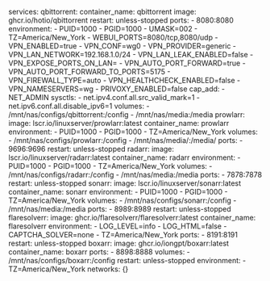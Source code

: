 services:
  qbittorrent:
    container_name: qbittorrent
    image: ghcr.io/hotio/qbittorrent
    restart: unless-stopped
    ports:
      - 8080:8080
    environment:
      - PUID=1000
      - PGID=1000
      - UMASK=002
      - TZ=America/New_York
      - WEBUI_PORTS=8080/tcp,8080/udp
      - VPN_ENABLED=true
      - VPN_CONF=wg0
      - VPN_PROVIDER=generic
      - VPN_LAN_NETWORK=192.168.1.0/24
      - VPN_LAN_LEAK_ENABLED=false
      - VPN_EXPOSE_PORTS_ON_LAN=
      - VPN_AUTO_PORT_FORWARD=true
      - VPN_AUTO_PORT_FORWARD_TO_PORTS=5175
      - VPN_FIREWALL_TYPE=auto
      - VPN_HEALTHCHECK_ENABLED=false
      - VPN_NAMESERVERS=wg
      - PRIVOXY_ENABLED=false
    cap_add:
      - NET_ADMIN
    sysctls:
      - net.ipv4.conf.all.src_valid_mark=1
      - net.ipv6.conf.all.disable_ipv6=1
    volumes:
      - /mnt/nas/configs/qbittorrent:/config
      - /mnt/nas/media:/media
  prowlarr:
    image: lscr.io/linuxserver/prowlarr:latest
    container_name: prowlarr
    environment:
      - PUID=1000
      - PGID=1000
      - TZ=America/New_York
    volumes:
      - /mnt/nas/configs/prowlarr:/config
      - /mnt/nas/media/:/media/
    ports:
      - 9696:9696
    restart: unless-stopped
  radarr:
    image: lscr.io/linuxserver/radarr:latest
    container_name: radarr
    environment:
      - PUID=1000
      - PGID=1000
      - TZ=America/New_York
    volumes:
      - /mnt/nas/configs/radarr:/config
      - /mnt/nas/media:/media
    ports:
      - 7878:7878
    restart: unless-stopped
  sonarr:
    image: lscr.io/linuxserver/sonarr:latest
    container_name: sonarr
    environment:
      - PUID=1000
      - PGID=1000
      - TZ=America/New_York
    volumes:
      - /mnt/nas/configs/sonarr:/config
      - /mnt/nas/media:/media
    ports:
      - 8989:8989
    restart: unless-stopped
  flaresolverr:
    image: ghcr.io/flaresolverr/flaresolverr:latest
    container_name: flaresolverr
    environment:
      - LOG_LEVEL=info
      - LOG_HTML=false
      - CAPTCHA_SOLVER=none
      - TZ=America/New_York
    ports:
      - 8191:8191
    restart: unless-stopped
  boxarr:
    image: ghcr.io/iongpt/boxarr:latest
    container_name: boxarr
    ports:
      - 8898:8888
    volumes:
      - /mnt/nas/configs/boxarr:/config
    restart: unless-stopped
    environment:
      - TZ=America/New_York
networks: {}